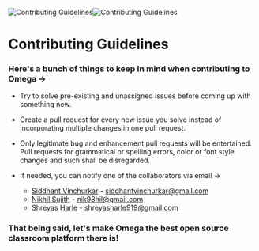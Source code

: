 ![Contributing Guidelines](https://s15.postimg.cc/qmd5d07nv/baseline_edit_black_48dp.png "Contributing Guidelines")![Contributing Guidelines](https://s15.postimg.cc/i43p8ivyj/baseline_group_black_48dp.png "Contributing Guidelines")
# Contributing Guidelines

### Here's a bunch of things to keep in mind when contributing to Omega →

- Try to solve pre-existing and unassigned issues before coming up with something new.
- Create a pull request for every new issue you solve instead of incorporating multiple changes in one pull request.
- Only legitimate bug and enhancement pull requests will be entertained. Pull requests for grammatical or spelling errors, color or font style changes and such shall be disregarded.
- If needed, you can notify one of the collaborators via email → 

  - [Siddhant Vinchurkar](mailto:siddhantvinchurkar@gmail.com "Siddhant Vinchurkar") - [siddhantvinchurkar@gmail.com](mailto:siddhantvinchurkar@gmail.com "Siddhant Vinchurkar")
  - [Nikhil Sujith](mailto:nik98hil@gmail.com "Nikhil Sujith") - [nik98hil@gmail.com](mailto:nik98hil@gmail.com "Nikhil Sujith")
  - [Shreyas Harle](mailto:shreyasharle919@gmail.com "Shreyas Harle") - [shreyasharle919@gmail.com](mailto:shreyasharle919@gmail.com "Shreyas Harle")

### That being said, let's make Omega the best open source classroom platform there is!

